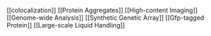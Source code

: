 [[colocalization]]
[[Protein Aggregates]]
[[High-content Imaging]]
[[Genome-wide Analysis]]
[[Synthetic Genetic Array]]
[[Gfp-tagged Protein]]
[[Large-scale Liquid Handling]]
